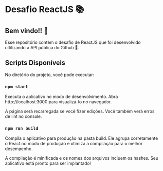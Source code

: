 # Desafio ReactJS :books:

## Bem vindo!! :wave:

Esse repositório contém o desafio de ReactJS que foi desenvolvido ultilizando a API pública do Github :rocket:.

## Scripts Disponíveis

No diretório do projeto, você pode executar:

### `npm start`

Executa o aplicativo no modo de desenvolvimento.
Abra http://localhost:3000 para visualizá-lo no navegador.

A página será recarregada se você fizer edições.
Você também verá erros de lint no console.

### `npm run build`

Compila o aplicativo para produção na pasta build.
Ele agrupa corretamente o React no modo de produção e otimiza a compilação para o melhor desempenho.

A compilação é minificada e os nomes dos arquivos incluem os hashes.
Seu aplicativo está pronto para ser implantado!
